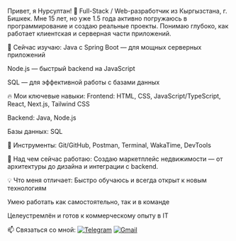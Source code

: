 Привет, я Нурсултан! 👋
Full-Stack / Web-разработчик из Кыргызстана, г. Бишкек. Мне 15 лет, но уже 1.5 года активно погружаюсь в программирование и создаю реальные проекты. Понимаю глубоко, как работает клиентская и серверная части приложений.

🌱 Сейчас изучаю:
Java с Spring Boot — для мощных серверных приложений

Node.js — быстрый backend на JavaScript

SQL — для эффективной работы с базами данных

🔥 Мои ключевые навыки:
Frontend: HTML, CSS, JavaScript/TypeScript, React, Next.js, Tailwind CSS

Backend: Java, Node.js

Базы данных: SQL

🔨 Инструменты: Git/GitHub, Postman, Terminal, WakaTime, DevTools

🚀 Над чем сейчас работаю:
Создаю маркетплейс недвижимости — от архитектуры до дизайна и интеграции с backend.

💡 Что меня отличает:
Быстро обучаюсь и всегда открыт к новым технологиям

Умею работать как самостоятельно, так и в команде

Целеустремлён и готов к коммерческому опыту в IT

📫 Связаться со мной: [![Telegram](https://img.shields.io/badge/Telegram-26A5E4?style=for-the-badge&logo=telegram&logoColor=white)](https://t.me/NurJnR)
[![Gmail](https://img.shields.io/badge/Gmail-D14836?style=for-the-badge&logo=gmail&logoColor=white)](mailto:nurzhenishov10@gmail.com)
